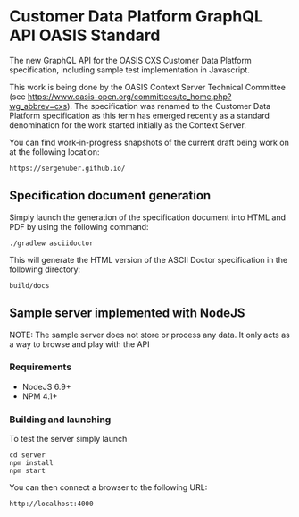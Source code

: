 # Customer Data Platform GraphQL API OASIS Standard
The new GraphQL API for the OASIS CXS Customer Data Platform specification, including sample test implementation
in Javascript.

This work is being done by the OASIS Context Server Technical Committee (see https://www.oasis-open.org/committees/tc_home.php?wg_abbrev=cxs). The specification was renamed to the Customer Data Platform specification as this term has emerged recently as a standard denomination for the work started initially as the Context Server.

You can find work-in-progress snapshots of the current draft being work on at the following location:

    https://sergehuber.github.io/


## Specification document generation

Simply launch the generation of the specification document into HTML and PDF by using the following command:

    ./gradlew asciidoctor

This will generate the HTML version of the ASCII Doctor specification in the following directory:

    build/docs

## Sample server implemented with NodeJS

NOTE: The sample server does not store or process any data. It only acts as a way to browse and play with the API

### Requirements

- NodeJS 6.9+
- NPM 4.1+

### Building and launching

To test the server simply launch

    cd server
    npm install
    npm start

You can then connect a browser to the following URL:

    http://localhost:4000
